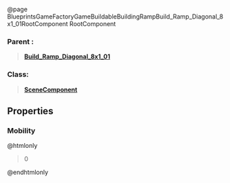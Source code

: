 @page BlueprintsGameFactoryGameBuildableBuildingRampBuild_Ramp_Diagonal_8x1_01RootComponent RootComponent
### Parent :
<b><a href="_blueprints_game_factory_game_buildable_building_ramp_build__ramp__diagonal_8x1_01.html"><blockquote>Build_Ramp_Diagonal_8x1_01</blockquote></a></b>
### Class:
<b><a href="_class_script_scene_component.html"><blockquote>SceneComponent</blockquote></a></b>
## Properties
### Mobility
@htmlonly
<blockquote>0</blockquote>
@endhtmlonly

